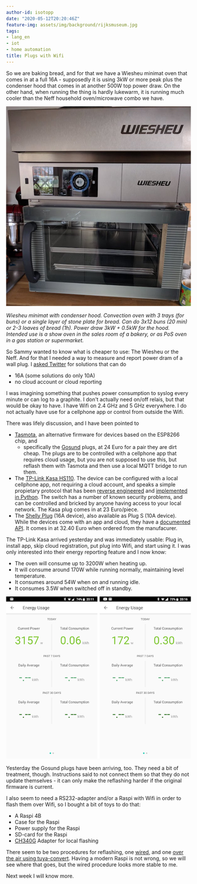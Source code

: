 ```yaml
---
author-id: isotopp
date: "2020-05-12T20:20:46Z"
feature-img: assets/img/background/rijksmuseum.jpg
tags:
- lang_en
- iot
- home automation
title: Plugs with Wifi
---
```

So we are baking bread, and for that we have a Wiesheu minimat oven that comes in at a full 16A - supposedly it is using 3kW or more peak plus the condenser hood that comes in at another 500W top power draw. On the other hand, when running the thing is hardly lukewarm, it is running much cooler than the Neff household oven/microwave combo we have.

![](/uploads/2020/05/wiesheu.jpg)

*Wiesheu minimat with condenser hood. Convection oven with 3 trays (for buns) or a single layer of stone plate for bread. Can do 3x12 buns (20 min) or 2-3 loaves of bread (1h). Power draw 3kW + 0.5kW for the hood. Intended use is a show oven in the sales room of a bakery, or as PoS oven in a gas station or supermarket.*

So Sammy wanted to know what is cheaper to use: The Wiesheu or the Neff. And for that I needed a way to measure and report power dram of a wall plug. I [asked Twitter](https://twitter.com/isotopp/status/1258765170219892736) for solutions that can do

- 16A (some solutions do only 10A)
- no cloud account or cloud reporting

I was imagining something that pushes power consumption to syslog every minute or can log to a graphite. I don't actually need on/off relais, but that would be okay to have. I have Wifi on 2.4 GHz and 5 GHz everywhere. I do not actually have use for a cellphone app or control from outside the Wifi.

There was lifely discussion, and I have been pointed to

- [Tasmota](https://tasmota.github.io), an alternative firmware for devices based on the ESP8266 chip, and
  - specifically the [Gosund](https://www.amazon.de/gp/product/B085Q5ZR33) plugs, at 24 Euro for a pair they are dirt cheap. The plugs are to be controlled with a cellphone app that requires cloud usage, but you are not supposed to use this, but reflash them with Tasmota and then use a local MQTT bridge to run them.
- The [TP-Link Kasa HS110](https://www.amazon.de/gp/product/B017X72IES). The device can be configured with a local cellphone app, not requiring a cloud account, and speaks a simple propietary protocol that has been [reverse engineered](https://www.softscheck.com/en/reverse-engineering-tp-link-hs110/) and [implemented in Python](https://github.com/softScheck/tplink-smartplug). The switch has a number of known security problems, and can be controlled and bricked by anyone having access to your local network. The Kasa plug comes in at 23 Euro/piece.
- The [Shelly Plug](https://shop.shelly.cloud/shelly-plug-wifi-smart-home-automation#71) (16A device), also available as Plug S (10A device). While the devices come with an app and cloud, they have a [documented API](https://shelly-api-docs.shelly.cloud). It comes in at 32.40 Euro when ordered from the manufacurer.

The TP-Link Kasa arrived yesterday and was immediately usable: Plug in, install app, skip cloud registration, put plug into Wifi, and start using it. I was only interested into their energy reporting feature and I now know:

- The oven will consume up to 3200W when heating up.
- It will consume around 170W while running normally, maintaining level temperature.
- It consumes around 54W when on and running idle.
- It consumes 3.5W when switched off in standby.

![](/uploads/2020/05/wiesheu-power.png)

Yesterday the Gosund plugs have been arriving, too. They need a bit of treatment, though. Instructions said to not connect them so that they do not update themselves - it can only make the reflashing harder if the original firmware is current.

I also seem to need a RS232-adapter and/or a Raspi with Wifi in order to flash them over Wifi, so I bought a bit of toys to do that:

- A Raspi 4B
- Case for the Raspi
- Power supply for the Raspi
- SD-card for the Raspi
- [CH340G](https://www.amazon.de/gp/product/B01N7KA3OO) Adapter for local flashing

There seem to be two procedures for reflashing, one [wired](https://www.malachisoord.com/2019/11/24/flashing-custom-firmware-on-a-gosund-sp111/), and one [over the air using tuya-convert](https://github.com/ct-Open-Source/tuya-convert). Having a modern Raspi is not wrong, so we will see where that goes, but the wired procedure looks more stable to me.

Next week I will know more.
